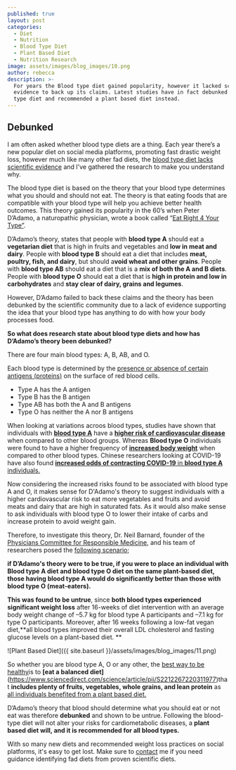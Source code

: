 ```yaml
---
published: true
layout: post
categories:
  - Diet
  - Nutrition
  - Blood Type Diet
  - Plant Based Diet
  - Nutrition Research
image: assets/images/blog_images/10.png
author: rebecca
description: >-
  For years the Blood type diet gained popularity, however it lacked scientific
  evidence to back up its claims. Latest studies have in fact debunked the blood
  type diet and recommended a plant based diet instead.
---
```

## **Debunked**

I am often asked whether blood type diets are a thing. Each year there’s a new popular diet on social media platforms, promoting fast drastic weight loss, however much like many other fad diets, the [blood type diet lacks scientific evidence](https://www.bda.uk.com/resource/fad-diets.html) and I’ve gathered the research to make you understand why. 

The blood type diet is based on the theory that your blood type determines what you should and should not eat. The theory is that eating foods that are compatible with your blood type will help you achieve better health outcomes. This theory gained its popularity in the 60’s when Peter D’Adamo, a naturopathic physician, wrote a book called “[Eat Right 4 Your Type”](https://adams.marmot.org/Record/.b27240794). 

D’Adamo’s theory, states that people with **blood type A** should eat a **vegetarian diet** that is high in fruits and vegetables and **low in meat and dairy**. People with **blood type B** should eat a diet that includes **meat, poultry, fish, and dairy**, but should a**void wheat and other grains**. People with **blood type AB** should eat a diet that is a **mix of both the A and B diets**. People with **blood type O** should eat a diet that is **high in protein and low in carbohydrates** and **stay clear of dairy, grains and legumes**.

However, D’Adamo failed to back these claims and the theory has been debunked by the scientific community due to a lack of evidence supporting the idea that your blood type has anything to do with how your body processes food.

**So what does research state about blood type diets and how has D’Adamo’s theory been debunked?**

There are four main blood types: A, B, AB, and O. 

Each blood type is determined by the [presence or absence of certain antigens (proteins)](https://www.nhs.uk/conditions/blood-groups/#:~:text=There%20are%204%20main%20blood,there%20are%208%20blood%20groups.) on the surface of red blood cells. 

* Type A has the A antigen 
* Type B has the B antigen 
* Type AB has both the A and B antigens
* Type O has neither the A nor B antigens

When looking at variations acroos blood types, studies have shown that individuals with [**blood type A**](https://pubmed.ncbi.nlm.nih.gov/26988722/) have a [**higher risk of cardiovascular disease**](https://pubmed.ncbi.nlm.nih.gov/22895671/) when compared to other blood groups. Whereas **Blood type O** individuals were found to have a higher frequency of [**increased body weight**](https://www.hindawi.com/journals/jnme/2018/8050152/) when compared to other blood types. Chinese researchers looking at COVID-19 have also found [**increased odds of contracting COVID-19** in **blood type A** individuals.](https://www.sciencedirect.com/science/article/pii/S1567134820303166?via%3Dihub)

Now considering the increased risks found to be associated with blood type A and O, it makes sense for D'Adamo's theory to suggest individuals with a higher cardiovascular risk to eat more vegetables and fruits and avoid meats and dairy that are high in saturated fats. As it would also make sense to ask individuals with blood type O to lower their intake of carbs and increase protein to avoid weight gain. 

Therefore, to investigate this theory, Dr. Neil Barnard, founder of the [Physicians Committee for Responsible Medicine](https://www.pcrm.org/), and his team of researchers posed the [following scenario](https://www.sciencedirect.com/science/article/pii/S2212267220311977); 

**if D’Adamo's theory were to be true, if you were to place an individual with Blood type A diet and blood type O diet on the same plant-based diet, those having blood type A would do significantly better than those with blood type O (meat-eaters).** 

**This was found to be untrue**, since **both blood types experienced significant weight loss** after 16-weeks of diet intervention with an average body weight change of –5.7 kg for blood type A participants and –7.1 kg for type O participants. Moreover, after 16 weeks following a low-fat vegan diet,**all blood types improved their overall LDL cholesterol and fasting glucose levels on a plant-based diet. **

![Plant Based Diet]({{ site.baseurl }}/assets/images/blog_images/11.png)

So whether you are blood type A, O or any other, the [best way to be healthy](https://jamanetwork.com/journals/jamanetworkopen/fullarticle/2773291)is to **[eat a balanced diet]**(https://www.sciencedirect.com/science/article/pii/S2212267220311977)that **includes plenty of fruits, vegetables, whole grains, and lean protein** as [all individuals benefited from a plant based diet.](https://academic.oup.com/jn/article/148/4/518/4965915?login=true)

D’Adamo’s theory that blood should determine what you should eat or not eat was therefore **debunked** and shown to be untrue. Following the blood-type diet will not alter your risks for cardiometabolic diseases, a **plant based diet will, and it is recommended for all blood types.** 

With so many new diets and recommended weight loss practices on social platforms, it's easy to get lost. Make sure to [contact](/contact) me if you need guidance identifying fad diets from proven scientific diets.
